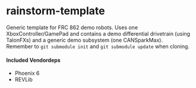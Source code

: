 # rainstorm-template

Generic template for FRC 862 demo robots. Uses one XboxController/GamePad and contains a demo differential drivetrain (using TalonFXs) and a generic demo subsystem (one CANSparkMax).
<br/>
Remember to `git submodule init` and `git submodule update` when cloning.

#### Included Vendordeps
- Phoenix 6
- REVLib